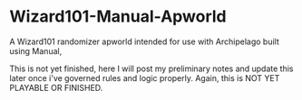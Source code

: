 # Wizard101-Manual-Apworld
A Wizard101 randomizer apworld intended for use with Archipelago built using Manual,

This is not yet finished, here I will post my preliminary notes and update this later once i've governed rules and logic properly.
Again, this is NOT YET PLAYABLE OR FINISHED.
